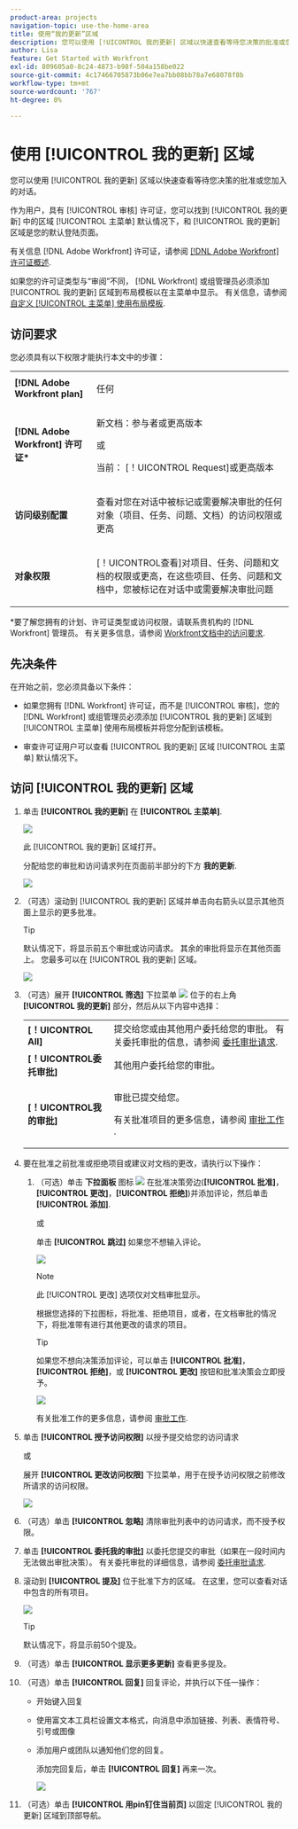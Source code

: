 ```yaml
---
product-area: projects
navigation-topic: use-the-home-area
title: 使用“我的更新”区域
description: 您可以使用 [!UICONTROL 我的更新] 区域以快速查看等待您决策的批准或您加入的对话。
author: Lisa
feature: Get Started with Workfront
exl-id: 809605a0-8c24-4873-b98f-504a158be022
source-git-commit: 4c17466705873b06e7ea7bb08bb78a7e68078f8b
workflow-type: tm+mt
source-wordcount: '767'
ht-degree: 0%

---
```


# 使用 [!UICONTROL 我的更新] 区域

<!--
<p data-mc-conditions="QuicksilverOrClassic.Draft mode">(NOTE: there is a similar article like this in the "My Work" folder that is conditioned for Classic only)</p>
-->

您可以使用 [!UICONTROL 我的更新] 区域以快速查看等待您决策的批准或您加入的对话。

作为用户，具有 [!UICONTROL 审核] 许可证，您可以找到 [!UICONTROL 我的更新] 中的区域 [!UICONTROL 主菜单] 默认情况下，和 [!UICONTROL 我的更新] 区域是您的默认登陆页面。

有关信息 [!DNL Adobe Workfront] 许可证，请参阅 [[!DNL Adobe Workfront] 许可证概述](../../../administration-and-setup/add-users/access-levels-and-object-permissions/wf-licenses.md).

如果您的许可证类型与“审阅”不同， [!DNL Workfront] 或组管理员必须添加 [!UICONTROL 我的更新] 区域到布局模板以在主菜单中显示。 有关信息，请参阅 [自定义 [!UICONTROL 主菜单] 使用布局模板](../../../administration-and-setup/customize-workfront/use-layout-templates/customize-main-menu.md).

## 访问要求

您必须具有以下权限才能执行本文中的步骤：

<table style="table-layout:auto"> 
 <col> 
 <col> 
 <tbody> 
  <tr> 
   <td role="rowheader"><strong>[!DNL Adobe Workfront plan]</strong></td> 
   <td> <p>任何</p> </td> 
  </tr> 
  <tr> 
   <td role="rowheader"><strong>[!DNL Adobe Workfront] 许可证*</strong></td> 
   <td> <p>新文档：参与者或更高版本</p>
   或   
   <p>当前： [！UICONTROL Request]或更高版本</p> </td> 
  </tr> 
  <tr> 
   <td role="rowheader"><strong>访问级别配置</strong></td> 
   <td> <p>查看对您在对话中被标记或需要解决审批的任何对象（项目、任务、问题、文档）的访问权限或更高</p> </td> 
  </tr> 
  <tr> 
   <td role="rowheader"><strong>对象权限</strong></td> 
   <td> <p>[！UICONTROL查看]对项目、任务、问题和文档的权限或更高，在这些项目、任务、问题和文档中，您被标记在对话中或需要解决审批问题</p> </td> 
  </tr> 
 </tbody> 
</table>

*要了解您拥有的计划、许可证类型或访问权限，请联系贵机构的 [!DNL Workfront] 管理员。 有关更多信息，请参阅 [Workfront文档中的访问要求](/help/quicksilver/administration-and-setup/add-users/access-levels-and-object-permissions/access-level-requirements-in-documentation.md).

## 先决条件

在开始之前，您必须具备以下条件：

* 如果您拥有 [!DNL Workfront] 许可证，而不是 [!UICONTROL 审核]，您的 [!DNL Workfront] 或组管理员必须添加 [!UICONTROL 我的更新] 区域到 [!UICONTROL 主菜单] 使用布局模板并将您分配到该模板。

* 审查许可证用户可以查看 [!UICONTROL 我的更新] 区域 [!UICONTROL 主菜单] 默认情况下。

## 访问 [!UICONTROL 我的更新] 区域

1. 单击 **[!UICONTROL 我的更新]** 在 **[!UICONTROL 主菜单]**.

   ![](assets/access-my-updates-from-main-menu-reviewer-user-nwe-350x294.png)

   此 [!UICONTROL 我的更新] 区域打开。

   分配给您的审批和访问请求列在页面前半部分的下方 **我的更新**.

   ![](assets/my-updates-mentions-for-reviwers-nwe-350x418.png)

1. （可选）滚动到 [!UICONTROL 我的更新] 区域并单击向右箭头以显示其他页面上显示的更多批准。

   >[!TIP]
   >
   >默认情况下，将显示前五个审批或访问请求。 其余的审批将显示在其他页面上。 您最多可以在 [!UICONTROL 我的更新] 区域。

   ![](assets/pagination-for-my-updates-page-highlighted-nwe-350x78.png)

1. （可选）展开 **[!UICONTROL 筛选]** 下拉菜单 ![](assets/filter-nwepng.png) 位于的右上角 **[!UICONTROL 我的更新]** 部分，然后从以下内容中选择：

   <table style="table-layout:auto"> 
    <col> 
    </col> 
    <col> 
    </col> 
    <tbody> 
     <tr> 
      <td role="rowheader"><strong>[！UICONTROL All]</strong></td> 
      <td>提交给您或由其他用户委托给您的审批。 有关委托审批的信息，请参阅 <a href="../../../review-and-approve-work/manage-approvals/delegate-approval-requests.md" class="MCXref xref">委托审批请求</a>. </td> 
     </tr> 
     <tr> 
      <td role="rowheader"><strong>[！UICONTROL委托审批]</strong></td> 
      <td>其他用户委托给您的审批。 </td> 
     </tr> 
     <tr> 
      <td role="rowheader"><strong>[！UICONTROL我的审批]</strong></td> 
      <td> <p>审批已提交给您。 </p> <p>有关批准项目的更多信息，请参阅 <a href="../../../review-and-approve-work/manage-approvals/approving-work.md" class="MCXref xref">审批工作 </a>.</p> </td> 
     </tr> 
    </tbody> 
   </table>

1. 要在批准之前批准或拒绝项目或建议对文档的更改，请执行以下操作：

   1. （可选）单击 **下拉面板** 图标 ![](assets/down-arrow-blue.png) 在批准决策旁边(**[!UICONTROL 批准]**， **[!UICONTROL 更改]**，**[!UICONTROL 拒绝]**)并添加评论，然后单击 **[!UICONTROL 添加]**.

      或

      单击 **[!UICONTROL 跳过]** 如果您不想输入评论。

      ![](assets/approval-decision-buttons-in-my-updates-with-comment-box-nwe-350x183.png)

      >[!NOTE]
      >
      >此 [!UICONTROL 更改] 选项仅对文档审批显示。

      根据您选择的下拉图标，将批准、拒绝项目，或者，在文档审批的情况下，将批准带有进行其他更改的请求的项目。

      >[!TIP]
      >
      >如果您不想向决策添加评论，可以单击 **[!UICONTROL 批准]**， **[!UICONTROL 拒绝]**，或 **[!UICONTROL 更改]** 按钮和批准决策会立即授予。
      >
      >
      >![](assets/approval-decision-buttons-in-my-updates-nwe-350x169.png)
      >
      >有关批准工作的更多信息，请参阅 [审批工作](../../../review-and-approve-work/manage-approvals/approving-work.md).

1. 单击 **[!UICONTROL 授予访问权限]** 以授予提交给您的访问请求

   或

   展开 **[!UICONTROL 更改访问权限]** 下拉菜单，用于在授予访问权限之前修改所请求的访问权限。

   ![](assets/grant-access-button-in-my-updates-nwe-350x224.png)

1. （可选）单击 **[!UICONTROL 忽略]** 清除审批列表中的访问请求，而不授予权限。
1. 单击 **[!UICONTROL 委托我的审批]** 以委托您提交的审批（如果在一段时间内无法做出审批决策）。 有关委托审批的详细信息，请参阅 [委托审批请求](../../../review-and-approve-work/manage-approvals/delegate-approval-requests.md).
1. 滚动到 **[!UICONTROL 提及]** 位于批准下方的区域。 在这里，您可以查看对话中包含的所有项目。

   ![](assets/mentions-area-for-reviewers-nwe-350x191.png)

   >[!TIP]
   >
   >默认情况下，将显示前50个提及。

1. （可选）单击 **[!UICONTROL 显示更多更新]** 查看更多提及。
1. （可选）单击 **[!UICONTROL 回复]** 回复评论，并执行以下任一操作：
   * 开始键入回复
   * 使用富文本工具栏设置文本格式，向消息中添加链接、列表、表情符号、引号或图像
   * 添加用户或团队以通知他们您的回复。

     添加完回复后，单击 **[!UICONTROL 回复]** 再来一次。

     ![](assets/reply-in-the-my-updates-area.png)
1. （可选）单击 **[!UICONTROL 用pin钉住当前页]** 以固定 [!UICONTROL 我的更新] 区域到顶部导航。
